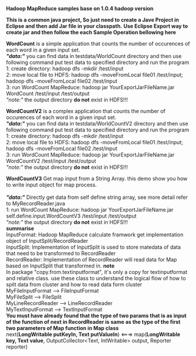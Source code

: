 <b>Hadoop MapReduce samples base on 1.0.4 hadoop version</b>

<b>This is a common java project, So just need to create a Jave Project in Eclipse and then add Jar file in your classpath.</b>
<b>Use Eclipse Export way to create jar and then follow the each Sample Operation bellowing here</b>

<b>WordCount</b>
	is a simple application that counts the number of occurences of each word in a given input set.<br>
	<i><b>"data:"</b></i> you can find data in testdata/WorldCount directory and then use following command put test data to specified directory and run the program<br>
	1: create directory: hadoop dfs -mkdir /test/input<br>
	2: move local file to HDFS: hadoop dfs -moveFromLocal file01 /test/input; hadoop dfs -moveFromLocal file02 /test/input<br>
	3: run WordCount MapReduce: hadoop jar YourExportJarFileName.jar WordCount /test/input /test/output<br>
	<i>"note:"</i> the output directory <b>do not</b> exist in HDFS!!!<br>

<b>WordCountV2</b>
	is a complex application that counts the number of occurences of each word in a given input set.<br>
	<i><b>"data:"</b></i> you can find data in testdata/WorldCountV2 directory and then use following command put test data to specified directory and run the program<br>
	1: create directory: hadoop dfs -mkdir /test/input<br>
	2: move local file to HDFS: hadoop dfs -moveFromLocal file01 /test/input; hadoop dfs -moveFromLocal file02 /test/input<br>
	3: run WordCount MapReduce: hadoop jar YourExportJarFileName.jar WordCountV2 /test/input /test/output<br>
	<i>"note:"</i> the output directory <b>do not</b> exist in HDFS!!!	<br>
	
<b>WordCountV3</b>
	Get map input from a String Array. this demo show you how to write input object for map process.<br>  
	<i><b>"data:"</b></i> Directly get data from self define string array, see more detail refer to MyRecordReader.java <br>
	1: run WordCount MapReduce: hadoop jar YourExportJarFileName.jar self.define.input.WordCountV3 /test/input /test/output<br>
	<i>"note:"</i> the output directory <b>do not</b> exist in HDFS!!!	<br>
	<b>summarise</b> <br>
	InputFormat: Hadoop MapReduce calculate framwork get implementation object of InputSplit/RecordReader <br>
	InputSplit: Implementation of InputSplit is used to store matedata of data that need to be transformed to RecordReader <br>
	RecordReader: Implementation of RecordReader will read data for Map based on InputSplit that transformed in.
	<b>note</b> <br>
	In package "copy.from.textinputformat", it's only a copy for textinputformat and relative class. use these class to understand the logical flow of how to spilt data from cluster and how to read data form cluster <br>
	MyFileInputFormat --> FileInputFormat <br>
	MyFileSplit --> FileSplit <br>
	MyLineRecordReader --> LineRecordReader <br>
	MyTextInputFormat --> TextInputFormat <br>
    <b> You must have already found that the type of two params that is as input of the function of next in RecordReader is same as the type of the first two parameters of Map function in Map class </b><br>
    next(<b>LongWritable putKeyIn, Text putValueIn</b>) <===> map(<b>LongWritable key, Text value</b>, OutputCollector<Text, IntWritable> output, Reporter reporter)<br>
	
	